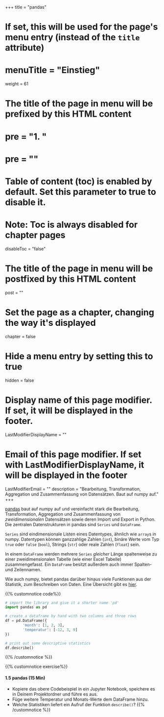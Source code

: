 +++
title = "pandas"
# If set, this will be used for the page's menu entry (instead of the `title` attribute)
# menuTitle = "Einstieg"
weight = 61
# The title of the page in menu will be prefixed by this HTML content
# pre = "<b>1. </b>"
# pre = "<i class='fab fa-github'></i>"
# Table of content (toc) is enabled by default. Set this parameter to true to disable it.
# Note: Toc is always disabled for chapter pages
disableToc = "false"
# The title of the page in menu will be postfixed by this HTML content
post = ""
# Set the page as a chapter, changing the way it's displayed
chapter = false
# Hide a menu entry by setting this to true
hidden = false
# Display name of this page modifier. If set, it will be displayed in the footer.
LastModifierDisplayName = ""
# Email of this page modifier. If set with LastModifierDisplayName, it will be displayed in the footer
LastModifierEmail = ""
description = "Bearbeitung, Transformation, Aggregation und Zusammenfassung von Datensätzen. Baut auf numpy auf."
+++

[pandas](https://pandas.pydata.org/) baut auf numpy auf und vereinfacht stark die Bearbeitung, Transformation, Aggregation und Zusammenfassung von *zweidimensionalen* Datensätzen sowie deren Import und Export in Python. Die zentralen Datenstrukturen in pandas sind `Series` und `DataFrame`.

`Series` sind eindimensionale Listen eines Datentypes, ähnlich wie `array`s in numpy. Datentypen können ganzzahlige Zahlen (`int`), binäre Werte vom Typ `true` oder `false` (`bool`), Strings (`str`) oder reale Zahlen (`float`) sein.  

In einem `DataFrame` werden mehrere `Series` *gleicher* Länge spaltenweise zu einer zweidimensionalen Tabelle (wie einer Excel Tabelle) zusammengefasst. Ein `DataFrame` besitzt außerdem auch immer Spalten- und Zeilennamen.

Wie auch numpy, bietet pandas darüber hinaus viele Funktionen aus der Statistik, zum Beschreiben von Daten. Eine Übersicht gibt es [hier](https://pandas.pydata.org/pandas-docs/stable/reference/series.html#computations-descriptive-stats).


{{% customnotice code%}}
```python
# import the library and give it a shorter name 'pd'
import pandas as pd

# create a dataframe by hand with two columns and three rows
df = pd.DataFrame({
        'month': [1, 2, 3],
        'temperatur': [-12, 3, 9]
})

# print out some descriptive statistics
df.describe()
```
{{% /customnotice %}}

{{% customnotice exercise%}}

#### 1.5 pandas (15 Min)

- Kopiere das obere Codebeispiel in ein Jupyter Notebook, speichere es in Deinem Projektordner und führe es aus.
- Füge weitere Temperatur und Monats-Werte dem DataFrame hinzu.
- Welche Statistiken liefert ein Aufruf der Funktion `describe()`?
{{% /customnotice %}}
